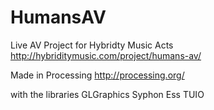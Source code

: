 HumansAV
========

Live AV Project for Hybridty Music Acts
http://hybriditymusic.com/project/humans-av/

Made in Processing 
http://processing.org/

with the libraries
GLGraphics
Syphon
Ess
TUIO